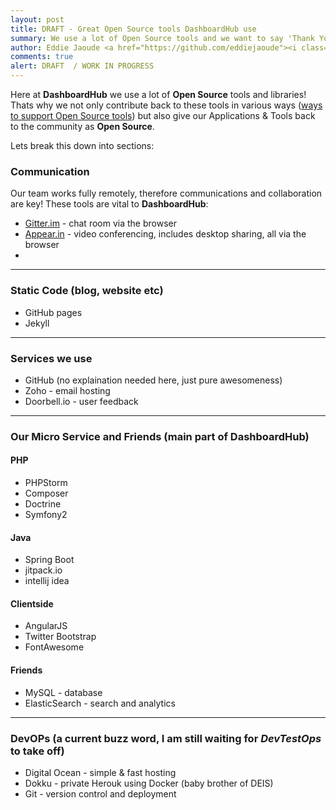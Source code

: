 ```yaml
---
layout: post
title: DRAFT - Great Open Source tools DashboardHub use
summary: We use a lot of Open Source tools and we want to say 'Thank You'
author: Eddie Jaoude <a href="https://github.com/eddiejaoude"><i class="fa fa-github-square"></i></a> <a href="https://twitter.com/eddiejaoude"><i class="fa fa-twitter-square"></i></a>, Simon Casey <a href="https://github.com/simoncasey"><i class="fa fa-github-square"></i></a> <a href="https://twitter.com/simoncasey1982"><i class="fa fa-twitter-square"></i></a>
comments: true
alert: DRAFT  / WORK IN PROGRESS
---
```


Here at **DashboardHub** we use a lot of **Open Source** tools and libraries! Thats why we not only contribute back to these tools in various ways ([ways to support Open Source tools](/2015/06/08/supporting-open-source-projects/)) but also give our Applications & Tools back to the community as **Open Source**.

Lets break this down into sections:

### Communication

Our team works fully remotely, therefore communications and collaboration are key! These tools are vital to **DashboardHub**:

* [Gitter.im](gitter.im) - chat room via the browser
* [Appear.in](appear.in) - video conferencing, includes desktop sharing, all via the browser
*

---

### Static Code (blog, website etc)

* GitHub pages
* Jekyll

---

### Services we use

* GitHub (no explaination needed here, just pure awesomeness)
* Zoho - email hosting
* Doorbell.io - user feedback

---

### Our Micro Service and Friends (main part of DashboardHub)

#### PHP

* PHPStorm
* Composer
* Doctrine
* Symfony2

#### Java

* Spring Boot
* jitpack.io
* intellij idea

#### Clientside

* AngularJS
* Twitter Bootstrap
* FontAwesome


#### Friends

* MySQL - database
* ElasticSearch - search and analytics

---

### DevOPs (a current buzz word, I am still waiting for *DevTestOps* to take off)

* Digital Ocean - simple & fast hosting
* Dokku - private Herouk using Docker (baby brother of DEIS)
* Git - version control and deployment
